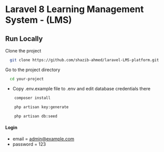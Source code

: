 # Laravel 8 Learning Management System - (LMS)

## Run Locally

Clone the project

```bash
  git clone https://github.com/shazib-ahmed/laravel-LMS-platform.git
```

Go to the project directory

```bash
  cd your-project
```

-   Copy .env.example file to .env and edit database credentials there

```bash
    composer install
```

```bash
    php artisan key:generate
```

```bash
    php artisan db:seed
```

#### Login

-   email = admin@example.com
-   password = 123
